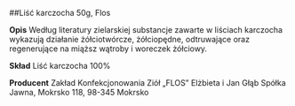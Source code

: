 ##Liść karczocha 50g, Flos

**Opis** Według literatury zielarskiej substancje zawarte w liściach karczocha wykazują działanie żółciotwórcze, żółciopędne, odtruwające oraz regenerujące na miąższ wątroby i woreczek żółciowy.

**Skład** Liść karczocha 100%

**Producent** Zakład Konfekcjonowania Ziół „FLOS” Elżbieta i Jan Głąb Spółka Jawna, Mokrsko 118, 98-345 Mokrsko
